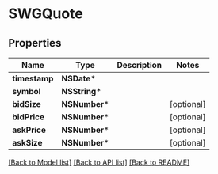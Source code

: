 # SWGQuote

## Properties
Name | Type | Description | Notes
------------ | ------------- | ------------- | -------------
**timestamp** | **NSDate*** |  | 
**symbol** | **NSString*** |  | 
**bidSize** | **NSNumber*** |  | [optional] 
**bidPrice** | **NSNumber*** |  | [optional] 
**askPrice** | **NSNumber*** |  | [optional] 
**askSize** | **NSNumber*** |  | [optional] 

[[Back to Model list]](../README.md#documentation-for-models) [[Back to API list]](../README.md#documentation-for-api-endpoints) [[Back to README]](../README.md)



